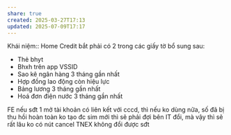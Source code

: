```yaml
---
share: true
created: 2025-03-27T17:13
updated: 2025-07-09T17:17
---
```

Khái niệm:: 
Home Credit bắt phải có 2 trong các giấy tờ bổ sung sau:
- Thẻ bhyt
- Bhxh trên app VSSID
- Sao kê ngân hàng 3 tháng gần nhất
- Hợp đồng lao động còn hiệu lực
- Bảng lương 3 tháng gần nhất
- Hoá đơn điện nước 3 tháng gần nhất

FE nếu sđt 1 mở tài khoản có liên kết với cccd, thì nếu ko dùng nữa, số đã bị thu hồi hoàn toàn ko tạo đc sim mới thì sẽ phải đợi bên IT đổi, mà vậy thì sẽ rất lâu
ko có nút cancel
TNEX không đổi được sđt
